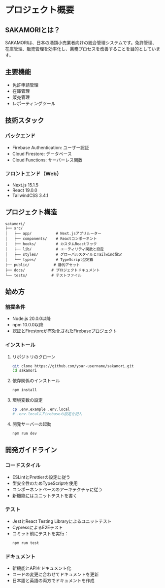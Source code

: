 # プロジェクト概要

## SAKAMORIとは？
SAKAMORIは、日本の酒類小売業者向けの統合管理システムです。免許管理、在庫管理、販売管理を効率化し、業務プロセスを改善することを目的としています。

## 主要機能
- 免許申請管理
- 在庫管理
- 販売管理
- レポーティングツール

## 技術スタック
### バックエンド
- Firebase Authentication: ユーザー認証
- Cloud Firestore: データベース
- Cloud Functions: サーバーレス関数

### フロントエンド（Web）
- Next.js 15.1.5
- React 19.0.0
- TailwindCSS 3.4.1

## プロジェクト構造
```
sakamori/
├── src/
│   ├── app/           # Next.jsアプリルーター
│   ├── components/    # Reactコンポーネント
│   ├── hooks/         # カスタムReactフック
│   ├── lib/           # ユーティリティ関数と設定
│   ├── styles/        # グローバルスタイルとTailwind設定
│   └── types/         # TypeScript型定義
├── public/           # 静的アセット
├── docs/            # プロジェクトドキュメント
└── tests/           # テストファイル
```

## 始め方

### 前提条件
- Node.js 20.0.0以降
- npm 10.0.0以降
- 認証とFirestoreが有効化されたFirebaseプロジェクト

### インストール
1. リポジトリのクローン
   ```bash
   git clone https://github.com/your-username/sakamori.git
   cd sakamori
   ```

2. 依存関係のインストール
   ```bash
   npm install
   ```

3. 環境変数の設定
   ```bash
   cp .env.example .env.local
   # .env.localにFirebaseの設定を記入
   ```

4. 開発サーバーの起動
   ```bash
   npm run dev
   ```

## 開発ガイドライン

### コードスタイル
- ESLintとPrettierの設定に従う
- 型安全性のためTypeScriptを使用
- コンポーネントベースのアーキテクチャに従う
- 新機能にはユニットテストを書く

### テスト
- JestとReact Testing Libraryによるユニットテスト
- CypressによるE2Eテスト
- コミット前にテストを実行：
  ```bash
  npm run test
  ```

### ドキュメント
- 新機能とAPIをドキュメント化
- コードの変更に合わせてドキュメントを更新
- 日本語と英語の両方でドキュメントを作成
